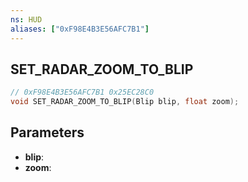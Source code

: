 ```yaml
---
ns: HUD
aliases: ["0xF98E4B3E56AFC7B1"]
---
```

## SET_RADAR_ZOOM_TO_BLIP

```c
// 0xF98E4B3E56AFC7B1 0x25EC28C0
void SET_RADAR_ZOOM_TO_BLIP(Blip blip, float zoom);
```

## Parameters
* **blip**:
* **zoom**:

